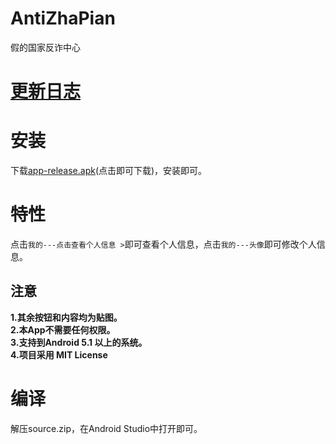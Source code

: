 # AntiZhaPian
假的国家反诈中心  
# [更新日志](https://github.com/XJP-GIT/AntiZhaPian/blob/main/CHANGELOG.md)

# 安装
下载[app-release.apk](https://github.com/xzr467706992/AntiZhaPian/raw/main/app-release.apk)(点击即可下载)，安装即可。    
# 特性  
点击```我的---点击查看个人信息 >```即可查看个人信息，点击```我的---头像```即可修改个人信息。    
## 注意
**1.其余按钮和内容均为贴图。**  
**2.本App不需要任何权限。**  
**3.支持到Android 5.1 以上的系统。**  
**4.项目采用 MIT License**

# 编译
解压source.zip，在Android Studio中打开即可。
